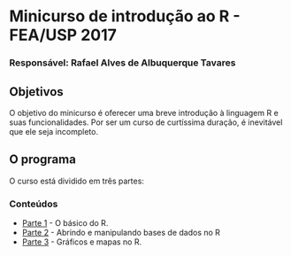 # Minicurso de introdução ao R - FEA/USP 2017

### Responsável: Rafael Alves de Albuquerque Tavares

## Objetivos

O objetivo do minicurso é oferecer uma breve introdução à linguagem R e suas funcionalidades. Por ser um curso de curtíssima duração, é inevitável que ele seja incompleto. 


## O programa

O curso está dividido em três partes: 

### Conteúdos

- [Parte 1](https://github.com/RaAdAT/Minicurso_R/blob/master/Parte1.Rmd) - O básico do R.
- [Parte 2]() - Abrindo e manipulando bases de dados no R
- [Parte 3]() - Gráficos e mapas no R.
